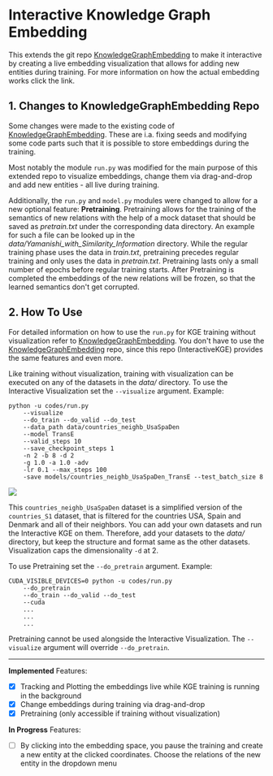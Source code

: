 # Interactive Knowledge Graph Embedding

This extends the git repo [KnowledgeGraphEmbedding](https://github.com/DeepGraphLearning/KnowledgeGraphEmbedding) to make it interactive by creating a live embedding visualization that allows for 
adding new entities during training. For more information on how the actual embedding works click the link.

## 1. Changes to KnowledgeGraphEmbedding Repo

Some changes were made to the existing code of [KnowledgeGraphEmbedding](https://github.com/DeepGraphLearning/KnowledgeGraphEmbedding). These are i.a. fixing seeds and modifying some code parts such that 
it is possible to store embeddings during the training.

Most notably the module `run.py` was modified for the main purpose of this extended repo to visualize embeddings, change them via drag-and-drop and add new entities - all live during training.

Additionally, the `run.py` and `model.py` modules were changed to allow for a new optional feature: **Pretraining**.
Pretraining allows for the training of the semantics of new relations with the help of a mock dataset that should be saved as _pretrain.txt_ under the corresponding data directory. 
An example for such a file can be looked up in the _data/Yamanishi_with_Similarity_Information_ directory. 
While the regular training phase uses the data in _train.txt_, pretraining precedes regular training and only uses the data in _pretrain.txt_. 
Pretraining lasts only a small number of epochs before regular training starts. 
After Pretraining is completed the embeddings of the new relations will be frozen, so that the learned semantics don't get corrupted.

## 2. How To Use

For detailed information on how to use the `run.py` for KGE training without visualization refer to [KnowledgeGraphEmbedding](https://github.com/DeepGraphLearning/KnowledgeGraphEmbedding). 
You don't have to use the [KnowledgeGraphEmbedding](https://github.com/DeepGraphLearning/KnowledgeGraphEmbedding) repo, since this repo (InteractiveKGE) provides the same features and even more.

Like training without visualization, training with visualization can be executed on any of the datasets in the _data/_ directory. 
To use the Interactive Visualization set the `--visualize` argument. Example:

```
python -u codes/run.py 
    --visualize 
    --do_train --do_valid --do_test 
    --data_path data/countries_neighb_UsaSpaDen 
    --model TransE 
    --valid_steps 10 
    --save_checkpoint_steps 1 
    -n 2 -b 8 -d 2 
    -g 1.0 -a 1.0 -adv 
    -lr 0.1 --max_steps 100 
    -save models/countries_neighb_UsaSpaDen_TransE --test_batch_size 8
```

![](https://github.com/SHA-T/InteractiveKGE/blob/main/Live_KGE_Visualization.gif)

This `countries_neighb_UsaSpaDen` dataset is a simplified version of the `countries_S1` dataset, that is filtered for the countries USA, Spain and Denmark and all of their neighbors.
You can add your own datasets and run the Interactive KGE on them. Therefore, add your datasets to the _data/_ directory, 
but keep the structure and format same as the other datasets. Visualization caps the dimensionality `-d` at 2.

To use Pretraining set the `--do_pretrain` argument. Example:

```
CUDA_VISIBLE_DEVICES=0 python -u codes/run.py 
    --do_pretrain 
    --do_train --do_valid --do_test
    --cuda 
    ...
    ...
    ...
```

Pretraining cannot be used alongside the Interactive Visualization. The `--visualize` argument will override `--do_pretrain`.

---

**Implemented** Features:
- [x] Tracking and Plotting the embeddings live while KGE training is running in the background
- [x] Change embeddings during training via drag-and-drop 
- [x] Pretraining (only accessible if training without visualization)

**In Progress** Features:
- [ ] By clicking into the embedding space, you pause the training and create a new entity at the clicked coordinates. Choose the relations of the new entity in the dropdown menu